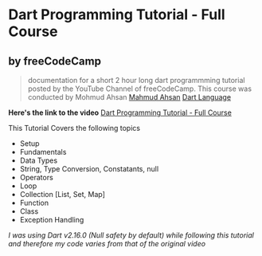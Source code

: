 # Dart Programming Tutorial - Full Course
## by freeCodeCamp

>documentation for a short 2 hour long dart programmming tutorial posted by the YouTube Channel of freeCodeCamp. This course was conducted by Mohmud Ahsan
[Mahmud Ahsan](https://github.com/mahmudahsan/)
[Dart Language](https://dart.dev/)

**Here's the link to the video**
[Dart Programming Tutorial - Full Course](https://www.youtube.com/watch?v=Ej_Pcr4uC2Q&t=919s)

This Tutorial Covers the following topics  
- Setup
- Fundamentals
- Data Types
- String, Type Conversion, Constatants, null
- Operators
- Loop
- Collection [List, Set, Map]
- Function
- Class 
- Exception Handling

*I was using Dart v2.16.0 (Null safety by default) while following this tutorial and therefore my code varies from that of the original video*

